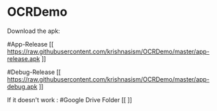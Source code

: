# OCRDemo

Download the apk: 

#App-Release 
[[ https://raw.githubusercontent.com/krishnasism/OCRDemo/master/app-release.apk ]]

#Debug-Release
[[ https://raw.githubusercontent.com/krishnasism/OCRDemo/master/app-debug.apk ]]

If it doesn't work :
#Google Drive Folder
[[ ]]
